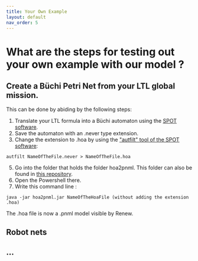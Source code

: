 ```yaml
---
title: Your Own Example
layout: default
nav_order: 5
---
```


# What are the steps for testing out your own example with our model ? 

## Create a Büchi Petri Net from your LTL global mission.

This can be done by abiding by the following steps:

1. Translate your LTL formula into a Büchi automaton using the [SPOT software](https://spot.lre.epita.fr). 
2. Save the automaton with an .never type extension.
3. Change the extension to .hoa by using the ["autfilt" tool of the SPOT software](https://spot.lre.epita.fr/autfilt.html):
```
autfilt NameOfTheFile.never > NameOfTheFile.hoa
```
5. Go into the folder that holds the folder hoa2pnml. This folder can also be found in [this repository](https://github.com/eva-robillard/NWN_Complex).
6. Open the Powershell there.
7. Write this command line :

```
java -jar hoa2pnml.jar NameOfTheHoaFile (without adding the extension .hoa)
```
The .hoa file is now a .pnml model visible by Renew.

## Robot nets

## ... 


